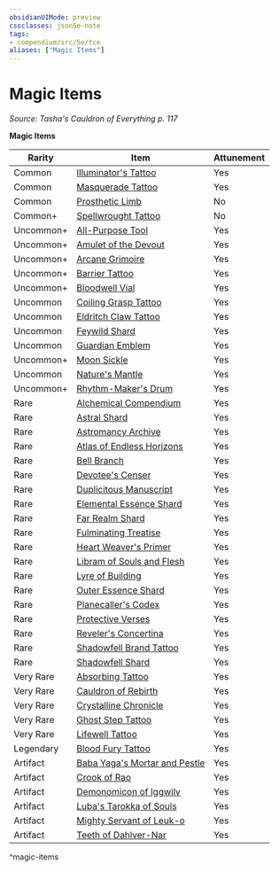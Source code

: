 ```yaml
---
obsidianUIMode: preview
cssclasses: json5e-note
tags:
- compendium/src/5e/tce
aliases: ["Magic Items"]
---
```

# Magic Items
*Source: Tasha's Cauldron of Everything p. 117* 

**Magic Items**

| Rarity | Item | Attunement |
|--------|------|------------|
| Common | [Illuminator's Tattoo](5E2014官方资源/items/illuminators-tattoo-tce.md) | Yes |
| Common | [Masquerade Tattoo](5E2014官方资源/items/masquerade-tattoo-tce.md) | Yes |
| Common | [Prosthetic Limb](5E2014官方资源/items/prosthetic-limb-tce.md) | No |
| Common+ | [Spellwrought Tattoo](5E2014官方资源/items/spellwrought-tattoo-tce.md) | No |
| Uncommon+ | [All-Purpose Tool](5E2014官方资源/items/1-all-purpose-tool-tce.md) | Yes |
| Uncommon+ | [Amulet of the Devout](5E2014官方资源/items/1-amulet-of-the-devout-tce.md) | Yes |
| Uncommon+ | [Arcane Grimoire](5E2014官方资源/items/1-arcane-grimoire-tce.md) | Yes |
| Uncommon+ | [Barrier Tattoo](5E2014官方资源/items/barrier-tattoo-small-tce.md) | Yes |
| Uncommon+ | [Bloodwell Vial](5E2014官方资源/items/1-bloodwell-vial-tce.md) | Yes |
| Uncommon | [Coiling Grasp Tattoo](5E2014官方资源/items/coiling-grasp-tattoo-tce.md) | Yes |
| Uncommon | [Eldritch Claw Tattoo](5E2014官方资源/items/eldritch-claw-tattoo-tce.md) | Yes |
| Uncommon | [Feywild Shard](5E2014官方资源/items/feywild-shard-tce.md) | Yes |
| Uncommon | [Guardian Emblem](5E2014官方资源/items/guardian-emblem-tce.md) | Yes |
| Uncommon+ | [Moon Sickle](5E2014官方资源/items/1-moon-sickle-tce.md) | Yes |
| Uncommon | [Nature's Mantle](5E2014官方资源/items/natures-mantle-tce.md) | Yes |
| Uncommon+ | [Rhythm-Maker's Drum](5E2014官方资源/items/1-rhythm-makers-drum-tce.md) | Yes |
| Rare | [Alchemical Compendium](5E2014官方资源/items/alchemical-compendium-tce.md) | Yes |
| Rare | [Astral Shard](5E2014官方资源/items/astral-shard-tce.md) | Yes |
| Rare | [Astromancy Archive](5E2014官方资源/items/astromancy-archive-tce.md) | Yes |
| Rare | [Atlas of Endless Horizons](5E2014官方资源/items/atlas-of-endless-horizons-tce.md) | Yes |
| Rare | [Bell Branch](5E2014官方资源/items/bell-branch-tce.md) | Yes |
| Rare | [Devotee's Censer](5E2014官方资源/items/devotees-censer-tce.md) | Yes |
| Rare | [Duplicitous Manuscript](5E2014官方资源/items/duplicitous-manuscript-tce.md) | Yes |
| Rare | [Elemental Essence Shard](5E2014官方资源/items/elemental-essence-shard-tce.md) | Yes |
| Rare | [Far Realm Shard](5E2014官方资源/items/far-realm-shard-tce.md) | Yes |
| Rare | [Fulminating Treatise](5E2014官方资源/items/fulminating-treatise-tce.md) | Yes |
| Rare | [Heart Weaver's Primer](5E2014官方资源/items/heart-weavers-primer-tce.md) | Yes |
| Rare | [Libram of Souls and Flesh](5E2014官方资源/items/libram-of-souls-and-flesh-tce.md) | Yes |
| Rare | [Lyre of Building](5E2014官方资源/items/lyre-of-building-tce.md) | Yes |
| Rare | [Outer Essence Shard](5E2014官方资源/items/outer-essence-shard-tce.md) | Yes |
| Rare | [Planecaller's Codex](5E2014官方资源/items/planecallers-codex-tce.md) | Yes |
| Rare | [Protective Verses](5E2014官方资源/items/protective-verses-tce.md) | Yes |
| Rare | [Reveler's Concertina](5E2014官方资源/items/revelers-concertina-tce.md) | Yes |
| Rare | [Shadowfell Brand Tattoo](5E2014官方资源/items/shadowfell-brand-tattoo-tce.md) | Yes |
| Rare | [Shadowfell Shard](5E2014官方资源/items/shadowfell-shard-tce.md) | Yes |
| Very Rare | [Absorbing Tattoo](5E2014官方资源/items/absorbing-tattoo-tce.md) | Yes |
| Very Rare | [Cauldron of Rebirth](5E2014官方资源/items/cauldron-of-rebirth-tce.md) | Yes |
| Very Rare | [Crystalline Chronicle](5E2014官方资源/items/crystalline-chronicle-tce.md) | Yes |
| Very Rare | [Ghost Step Tattoo](5E2014官方资源/items/ghost-step-tattoo-tce.md) | Yes |
| Very Rare | [Lifewell Tattoo](5E2014官方资源/items/lifewell-tattoo-tce.md) | Yes |
| Legendary | [Blood Fury Tattoo](5E2014官方资源/items/blood-fury-tattoo-tce.md) | Yes |
| Artifact | [Baba Yaga's Mortar and Pestle](5E2014官方资源/items/baba-yagas-mortar-and-pestle-tce.md) | Yes |
| Artifact | [Crook of Rao](5E2014官方资源/items/crook-of-rao-tce.md) | Yes |
| Artifact | [Demonomicon of Iggwilv](5E2014官方资源/items/demonomicon-of-iggwilv-tce.md) | Yes |
| Artifact | [Luba's Tarokka of Souls](5E2014官方资源/items/lubas-tarokka-of-souls-tce.md) | Yes |
| Artifact | [Mighty Servant of Leuk-o](5E2014官方资源/items/mighty-servant-of-leuk-o-tce.md) | Yes |
| Artifact | [Teeth of Dahlver-Nar](5E2014官方资源/items/teeth-of-dahlver-nar-tce.md) | Yes |
^magic-items